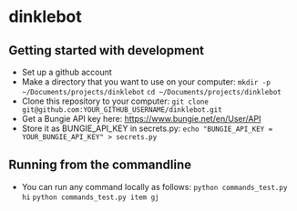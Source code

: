 # dinklebot


## Getting started with development

- Set up a github account
- Make a directory that you want to use on your computer:
  `mkdir -p ~/Documents/projects/dinklebot`
  `cd ~/Documents/projects/dinklebot`
- Clone this repository to your computer:
  `git clone git@github.com:YOUR_GITHUB_USERNAME/dinklebot.git`
- Get a Bungie API key here: https://www.bungie.net/en/User/API
- Store it as BUNGIE_API_KEY in secrets.py:
  `echo "BUNGIE_API_KEY = YOUR_BUNGIE_API_KEY" > secrets.py`

## Running from the commandline
- You can run any command locally as follows:
  `python commands_test.py hi`
  `python commands_test.py item gj`

